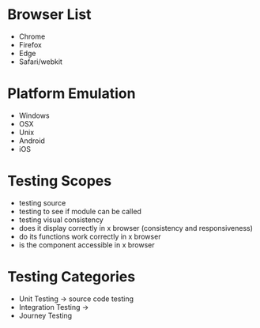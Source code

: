 # Browser List

* Chrome
* Firefox
* Edge
* Safari/webkit

# Platform Emulation

* Windows
* OSX
* Unix
* Android
* iOS

# Testing Scopes

* testing source
* testing to see if module can be called
* testing visual consistency
* does it display correctly in x browser (consistency and responsiveness)
* do its functions work correctly in x browser
* is the component accessible in x browser

# Testing Categories

* Unit Testing -> source code testing
* Integration Testing -> 
* Journey Testing